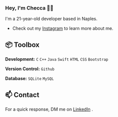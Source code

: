 ### Hey, I'm Checca 👋🏽  

I'm a 21-year-old developer based in Naples. 

- Check out my [Instagram](https://www.instagram.com/checcaformisano/) to learn more about me.
 
## 📦 Toolbox

**Development:** `C` `C++` `Java` `Swift` `HTML` `CSS` `Bootstrap`
 
**Version Control:** `Github`

**Database:** `SQLite` `MySQL`

## 📫 Contact

 For a quick response, DM me on [LinkedIn](www.linkedin.com/in/francesca-formisano-056460263) . 
